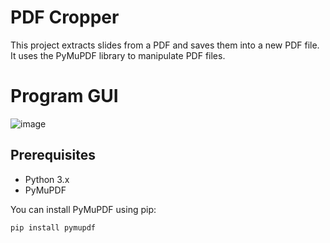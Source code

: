 # PDF Cropper

This project extracts slides from a PDF and saves them into a new PDF file. It uses the PyMuPDF library to manipulate PDF files.

# Program GUI
![image](https://github.com/user-attachments/assets/75922991-5b2e-4863-94df-d16f8971fa07)


## Prerequisites

- Python 3.x
- PyMuPDF

You can install PyMuPDF using pip:

```sh
pip install pymupdf
